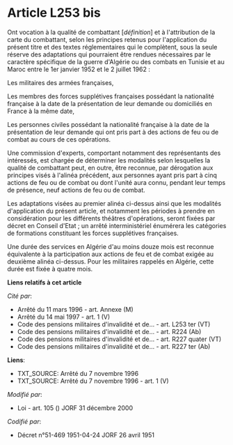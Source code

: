 # Article L253 bis

Ont vocation à la qualité de combattant [*définition*] et à l'attribution de la carte du combattant, selon les principes
retenus pour l'application du présent titre et des textes réglementaires qui le complètent, sous la seule réserve des
adaptations qui pourraient être rendues nécessaires par le caractère spécifique de la guerre d'Algérie ou des combats en
Tunisie et au Maroc entre le 1er janvier 1952 et le 2 juillet 1962 :

Les militaires des armées françaises,

Les membres des forces supplétives françaises possédant la nationalité française à la date de la présentation de leur demande
ou domiciliés en France à la même date,

Les personnes civiles possédant la nationalité française à la date de la présentation de leur demande qui ont pris part à des
actions de feu ou de combat au cours de ces opérations.

Une commission d'experts, comportant notamment des représentants des intéressés, est chargée de déterminer les modalités
selon lesquelles la qualité de combattant peut, en outre, être reconnue, par dérogation aux principes visés à l'alinéa
précédent, aux personnes ayant pris part à cinq actions de feu ou de combat ou dont l'unité aura connu, pendant leur temps de
présence, neuf actions de feu ou de combat.

Les adaptations visées au premier alinéa ci-dessus ainsi que les modalités d'application du présent article, et notamment les
périodes à prendre en considération pour les différents théâtres d'opérations, seront fixées par décret en Conseil d'Etat ;
un arrêté interministériel énumérera les catégories de formations constituant les forces supplétives françaises.

Une durée des services en Algérie d'au moins douze mois est reconnue équivalente à la participation aux actions de feu et de
combat exigée au deuxième alinéa ci-dessus.  Pour les militaires rappelés en Algérie, cette durée est fixée à quatre mois.

**Liens relatifs à cet article**

_Cité par_:

  - Arrêté du 11 mars 1996 - art. Annexe (M)
  - Arrêté du 14 mai 1997 - art. 1 (V)
  - Code des pensions militaires d'invalidité et de... - art. L253 ter (VT)
  - Code des pensions militaires d'invalidité et de... - art. R224 (Ab)
  - Code des pensions militaires d'invalidité et de... - art. R227 quater (VT)
  - Code des pensions militaires d'invalidité et de... - art. R227 ter (Ab)

**Liens**:

  - TXT_SOURCE: Arrêté du 7 novembre 1996
  - TXT_SOURCE: Arrêté du 7 novembre 1996 - art. 1 (V)

_Modifié par_:

  - Loi - art. 105 () JORF 31 décembre 2000

_Codifié par_:

  - Décret n°51-469 1951-04-24 JORF 26 avril 1951
